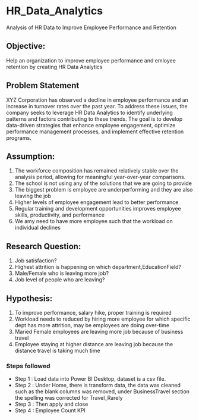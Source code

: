 # HR_Data_Analytics
Analysis of HR Data to Improve Employee Performance and Retention

## Objective:

Help an organization to improve employee performance and emloyee retention by creating HR Data Analytics

## Problem Statement

XYZ Corporation has observed a decline in employee performance and an increase in turnover rates over the past year. To address these issues, the company seeks to leverage 
HR Data Analytics to identify underlying patterns and factors contributing to these trends. The goal is to develop data-driven strategies that enhance employee engagement, 
optimize performance management processes, and implement effective retention programs.

## Assumption:

1.  The workforce composition has remained relatively stable over the analysis period, allowing for meaningful year-over-year comparisons.
2. 	The school is not using any of the solutions that we are going to provide
3.  The biggest problem is employee are underperforming and they are also leaving the job 
4.  Higher levels of employee engagement lead to better performance
5.  Regular training and development opportunities improves employee skills, productivity, and performance
6.  We amy need to have more employee such that the workload on individual declines

## Research Question:

1. Job satisfaction?
2. Highest attrition is happening on which department,EducationField? 
3. Male/Female who is leaving more job?
4. Job level of people who are leaving?

## Hypothesis:

1. To improve performance, salary hike, proper training is required
2. Workload needs to reduced by hiring more employee for which specific dept has more attrition, may be employees are doing over-time
3. Maried Female employees are leaving more job because of business travel
4. Employee staying at higher distance are leaving job because the distance travel is taking much time

### Steps followed 

- Step 1 : Load data into Power BI Desktop, dataset is a csv file.
- Step 2 : Under Home, there is transform data, the data was cleaned such as the blank columns was removed, under BusinessTravel section the spelling was corrected for Travel_Rarely
- Step 3 : Then apply and close
- Step 4 : Employee Count KPI
  
